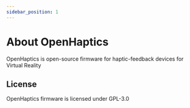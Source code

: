 ```yaml
---
sidebar_position: 1
---
```


# About OpenHaptics

OpenHaptics is open-source firmware for haptic-feedback devices for Virtual Reality

## License

OpenHaptics firmware is licensed under GPL-3.0